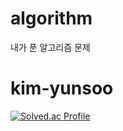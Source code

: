 # algorithm
내가 푼 알고리즘 문제
# kim-yunsoo
[![Solved.ac Profile](http://mazassumnida.wtf/api/v2/generate_badge?boj=doradorav)](https://solved.ac/doradorav/)


